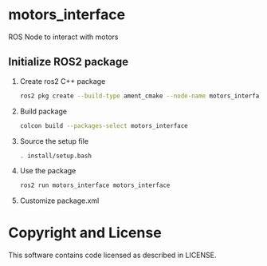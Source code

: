 # motors_interface
ROS Node to interact with motors

## Initialize ROS2 package

1. Create ros2 C++ package

    ```bash
    ros2 pkg create --build-type ament_cmake --node-name motors_interface motors_interface
    ```

2. Build package

    ```bash
    colcon build --packages-select motors_interface
    ```

3. Source the setup file

    ```bash
    . install/setup.bash
    ```

4. Use the package

    ```bash
    ros2 run motors_interface motors_interface
    ```

5. Customize package.xml


# Copyright and License

This software contains code licensed as described in LICENSE.